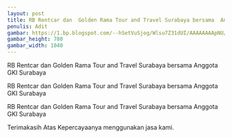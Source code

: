 ```yaml
---
layout: post
title: RB Rentcar dan  Golden Rama Tour and Travel Surabaya bersama  Anggota GKI Surabaya
penulis: Adit
gambar: https://1.bp.blogspot.com/--hSetVuSjog/Wlsu7Z31dUI/AAAAAAAApNU/vNWXZ4HzntIed4RPbA7xh6DxcJBvLOHcACLcBGAs/s1600/WhatsApp%2BImage%2B2018-01-12%2Bat%2B05.35.12.jpeg
gambar_height: 780
gambar_width: 1040
---
```

<p>RB Rentcar dan  Golden Rama Tour and Travel Surabaya bersama  Anggota GKI Surabaya</p>
<div class="post-content">
	<div class="amp-wp-article-content">
<div class="wp-image  size-full wp-image-1141 aligncenter">
	<amp-img
		layout='responsive' 
		width="1040" 
		height="780" 
		src="https://1.bp.blogspot.com/--hSetVuSjog/Wlsu7Z31dUI/AAAAAAAApNU/vNWXZ4HzntIed4RPbA7xh6DxcJBvLOHcACLcBGAs/s1600/WhatsApp%2BImage%2B2018-01-12%2Bat%2B05.35.12.jpeg">
	</amp-img>
</div>

<p>
<em></em>
</p>

<p></p>
<p>RB Rentcar dan  Golden Rama Tour and Travel Surabaya bersama  Anggota GKI Surabaya</p>

<div>
<p>RB Rentcar dan  Golden Rama Tour and Travel Surabaya bersama  Anggota GKI Surabaya</p>
<p>Terimakasih Atas Kepercayaanya menggunakan jasa kami.</p>
</div>